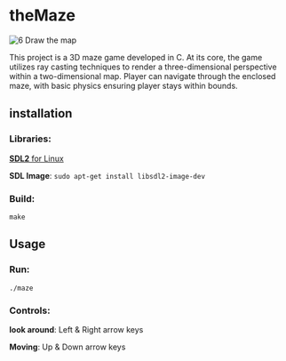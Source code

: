 # theMaze

![6  Draw the map](https://github.com/Xmaz2150/theMaze/assets/113725438/96491bc4-9c10-4d60-8fb2-953b56359701)

This project is a 3D maze game developed in C. At its core, the game utilizes ray casting techniques to render a three-dimensional perspective within a two-dimensional map. Player can navigate through the enclosed maze, with basic physics ensuring player stays within bounds.

## installation
### Libraries:


  [**SDL2** for Linux](https://lazyfoo.net/tutorials/SDL/01_hello_SDL/linux/index.php)

  **SDL Image**: `sudo apt-get install libsdl2-image-dev`

### Build:
  `make`


## Usage
### Run:


  `./maze`

### Controls:

  **look around**: Left & Right arrow keys

  **Moving**: Up & Down arrow keys
